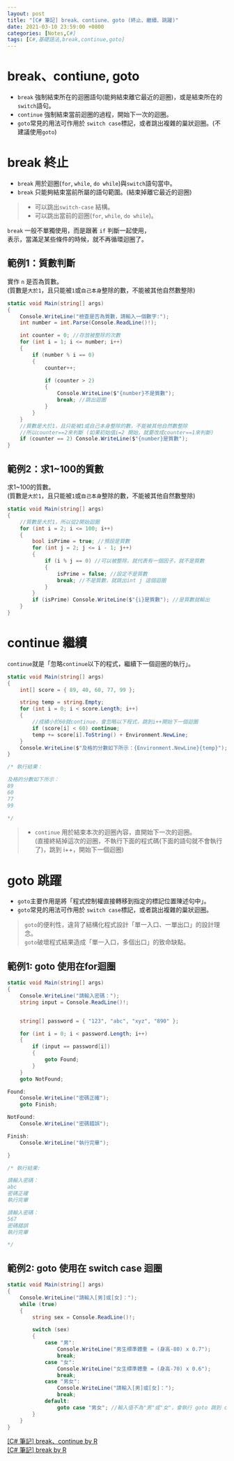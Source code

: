 ```yaml
---
layout: post
title: "[C# 筆記] break、contiune、goto (終止、繼續、跳躍)"
date: 2021-03-10 23:59:00 +0800
categories: [Notes,C#]
tags: [C#,基礎語法,break,continue,goto]
---
```


# break、contiune, goto

- `break` 強制結束所在的迴圈語句(能夠結束離它最近的迴圈)，或是結束所在的`switch`語句。
- `continue` 強制結束當前迴圈的過程，開始下一次的迴圈。
- `goto`常見的用法可作用於 `switch case`標記，或者跳出複雜的巢狀迴圈。(不建議使用`goto`)


# break 終止

- `break` 用於迴圈(`for`, `while`, `do while`)與`switch`語句當中。
- `break` 只能夠結束當前所屬的語句範圍。(結束掉離它最近的迴圈)


> - 可以跳出`switch-case` 結構。
> - 可以跳出當前的迴圈(`for`, `while`, `do while`)。


`break` 一般不單獨使用，而是跟著 `if` 判斷一起使用，        
表示，當滿足某些條件的時候，就不再循環迴圈了。


## 範例1：質數判斷

實作 `n` 是否為質數。     
(質數是`大於1`，且只能被`1`或`自己本身`整除的數，不能被其他自然數整除)

```c#
static void Main(string[] args)
{
    Console.WriteLine("檢查是否為質數，請輸入一個數字:");
    int number = int.Parse(Console.ReadLine()!);

    int counter = 0; //存放被整除的次數
    for (int i = 1; i <= number; i++)
    {
        if (number % i == 0)
        {
            counter++;

            if (counter > 2)
            {
                Console.WriteLine($"{number}不是質數");
                break; //跳出迴圈
            }
        }
    }
    //質數是大於1，且只能被1或自己本身整除的數，不能被其他自然數整除
    //所以counter==2來判斷 (如果初始值i=2 開始，就要改成counter==1來判斷)
    if (counter == 2) Console.WriteLine($"{number}是質數");
}
```


## 範例2：求1~100的質數

求1~100的質數。     
(質數是`大於1`，且只能被`1`或`自己本身`整除的數，不能被其他自然數整除)

```c#
static void Main(string[] args)
{
    //質數是大於1，所以從2開始迴圈
    for (int i = 2; i <= 100; i++)
    {
        bool isPrime = true; //預設是質數
        for (int j = 2; j <= i - 1; j++)
        {
            if (i % j == 0) //可以被整除，就代表有一個因子，就不是質數
            {
                isPrime = false; //設定不是質數
                break; //不是質數，就跳出int j 這個迴圈
            }
        }
        if (isPrime) Console.WriteLine($"{i}是質數"); //是質數就輸出
    }
}
```

# continue 繼續

`continue`就是「忽略`continue`以下的程式，繼續下一個迴圈的執行」。

```c#
static void Main(string[] args)
{
    int[] score = { 89, 40, 60, 77, 99 };

    string temp = string.Empty;
    for (int i = 0; i < score.Length; i++)
    {
        //成績小於60就continue，會忽略以下程式，跳到i++開始下一個迴圈
        if (score[i] < 60) continue; 
        temp += score[i].ToString() + Environment.NewLine;
    }
    Console.WriteLine($"及格的分數如下所示：{Environment.NewLine}{temp}");
}

/* 執行結果：

及格的分數如下所示：
89
60
77
99

*/
```

> - `continue` 用於結束本次的迴圈內容，直開始下一次的迴圈。       
> (直接終結掉這次的迴圈，不執行下面的程式碼(下面的語句就不會執行了)，跳到 i++，開始下一個迴圈)


# goto 跳躍

- `goto`主要作用是將「程式控制權直接轉移到指定的標記位置陳述句中」。
- `goto`常見的用法可作用於 `switch case`標記，或者跳出複雜的巢狀迴圈。

> `goto`的便利性，違背了結構化程式設計「單一入口、一單出口」的設計理念。        
> `goto`破壞程式結果造成「單一入口，多個出口」的致命缺點。


## 範例1: goto 使用在for迴圈

```c#
static void Main(string[] args)
{
    Console.WriteLine("請輸入密碼：");
    string input = Console.ReadLine()!;


    string[] password = { "123", "abc", "xyz", "890" };

    for (int i = 0; i < password.Length; i++)
    {
        if (input == password[i])
        {
            goto Found;
        }
    }
    goto NotFound;

Found:
    Console.WriteLine("密碼正確");
    goto Finish;

NotFound:
    Console.WriteLine("密碼錯誤");

Finish:
    Console.WriteLine("執行完畢");

}

/* 執行結果:

請輸入密碼：
abc
密碼正確
執行完畢

請輸入密碼：
567
密碼錯誤
執行完畢

*/
```

## 範例2: goto 使用在 switch case 迴圈

```c#
static void Main(string[] args)
{
    Console.WriteLine("請輸入[男]或[女]：");
    while (true)
    {
        string sex = Console.ReadLine()!;

        switch (sex)
        {
            case "男":
                Console.WriteLine("男生標準體重 = (身高-80) x 0.7");
                break;
            case "女":
                Console.WriteLine("女生標準體重 = (身高-70) x 0.6");
                break;
            case "男女":
                Console.WriteLine("請輸入[男]或[女]：");
                break;
            default:
                goto case "男女"; //輸入值不為"男"或"女"，會執行 goto 跳到 case "男女" 去執行
        }
    }
}
```


[[C# 筆記] break、continue by R](https://riivalin.github.io/posts/2021/01/break-continue/)      
[[C# 筆記] break by R](https://riivalin.github.io/posts/2011/01/break/)